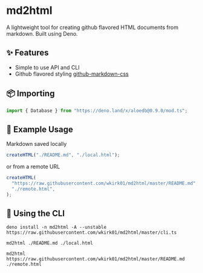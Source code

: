 # md2html

A lightweight tool for creating github flavored HTML documents from markdown.
Built using Deno.

## ✨ Features

- Simple to use API and CLI
- Github flavored styling
  [github-markdown-css](https://github.com/sindresorhus/github-markdown-css)

## 📦 Importing

```typescript
import { Database } from "https://deno.land/x/aloedb@0.9.0/mod.ts";
```

## 📖 Example Usage

Markdown saved locally

```typescript
createHTML("./README.md", "./local.html");
```

or from a remote URL

```typescript
createHTML(
  "https://raw.githubusercontent.com/wkirk01/md2html/master/README.md",
  "./remote.html",
);
```

## 🚀 Using the CLI

```shell
deno install -n md2html -A --unstable https://raw.githubusercontent.com/wkirk01/md2html/master/cli.ts

md2html ./README.md ./local.html

md2html https://raw.githubusercontent.com/wkirk01/md2html/master/README.md ./remote.html
```
